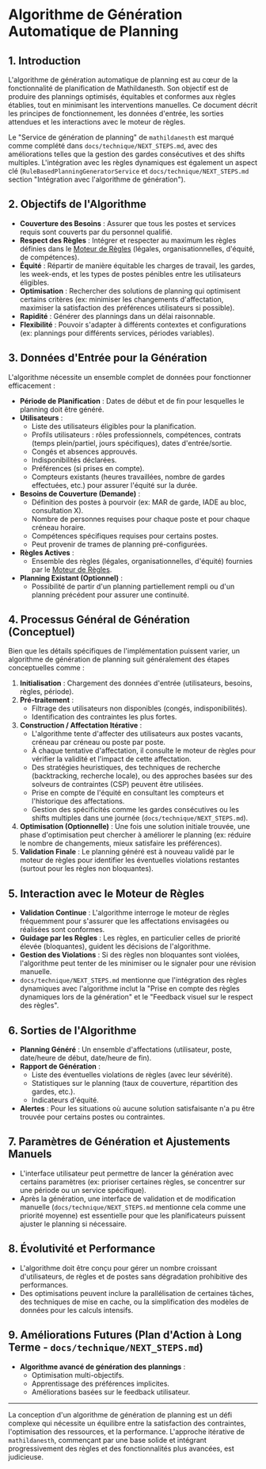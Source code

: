 # Algorithme de Génération Automatique de Planning

## 1. Introduction

L'algorithme de génération automatique de planning est au cœur de la fonctionnalité de planification de Mathildanesth. Son objectif est de produire des plannings optimisés, équitables et conformes aux règles établies, tout en minimisant les interventions manuelles. Ce document décrit les principes de fonctionnement, les données d'entrée, les sorties attendues et les interactions avec le moteur de règles.

Le "Service de génération de planning" de `mathildanesth` est marqué comme complété dans `docs/technique/NEXT_STEPS.md`, avec des améliorations telles que la gestion des gardes consécutives et des shifts multiples. L'intégration avec les règles dynamiques est également un aspect clé (`RuleBasedPlanningGeneratorService` et `docs/technique/NEXT_STEPS.md` section "Intégration avec l'algorithme de génération").

## 2. Objectifs de l'Algorithme

- **Couverture des Besoins** : Assurer que tous les postes et services requis sont couverts par du personnel qualifié.
- **Respect des Règles** : Intégrer et respecter au maximum les règles définies dans le [Moteur de Règles](./01_Moteur_Regles.md) (légales, organisationnelles, d'équité, de compétences).
- **Équité** : Répartir de manière équitable les charges de travail, les gardes, les week-ends, et les types de postes pénibles entre les utilisateurs éligibles.
- **Optimisation** : Rechercher des solutions de planning qui optimisent certains critères (ex: minimiser les changements d'affectation, maximiser la satisfaction des préférences utilisateurs si possible).
- **Rapidité** : Générer des plannings dans un délai raisonnable.
- **Flexibilité** : Pouvoir s'adapter à différents contextes et configurations (ex: plannings pour différents services, périodes variables).

## 3. Données d'Entrée pour la Génération

L'algorithme nécessite un ensemble complet de données pour fonctionner efficacement :

- **Période de Planification** : Dates de début et de fin pour lesquelles le planning doit être généré.
- **Utilisateurs** :
  - Liste des utilisateurs éligibles pour la planification.
  - Profils utilisateurs : rôles professionnels, compétences, contrats (temps plein/partiel, jours spécifiques), dates d'entrée/sortie.
  - Congés et absences approuvés.
  - Indisponibilités déclarées.
  - Préférences (si prises en compte).
  - Compteurs existants (heures travaillées, nombre de gardes effectuées, etc.) pour assurer l'équité sur la durée.
- **Besoins de Couverture (Demande)** :
  - Définition des postes à pourvoir (ex: MAR de garde, IADE au bloc, consultation X).
  - Nombre de personnes requises pour chaque poste et pour chaque créneau horaire.
  - Compétences spécifiques requises pour certains postes.
  - Peut provenir de trames de planning pré-configurées.
- **Règles Actives** :
  - Ensemble des règles (légales, organisationnelles, d'équité) fournies par le [Moteur de Règles](./01_Moteur_Regles.md).
- **Planning Existant (Optionnel)** :
  - Possibilité de partir d'un planning partiellement rempli ou d'un planning précédent pour assurer une continuité.

## 4. Processus Général de Génération (Conceptuel)

Bien que les détails spécifiques de l'implémentation puissent varier, un algorithme de génération de planning suit généralement des étapes conceptuelles comme :

1.  **Initialisation** : Chargement des données d'entrée (utilisateurs, besoins, règles, période).
2.  **Pré-traitement** :
    - Filtrage des utilisateurs non disponibles (congés, indisponibilités).
    - Identification des contraintes les plus fortes.
3.  **Construction / Affectation Itérative** :
    - L'algorithme tente d'affecter des utilisateurs aux postes vacants, créneau par créneau ou poste par poste.
    - À chaque tentative d'affectation, il consulte le moteur de règles pour vérifier la validité et l'impact de cette affectation.
    - Des stratégies heuristiques, des techniques de recherche (backtracking, recherche locale), ou des approches basées sur des solveurs de contraintes (CSP) peuvent être utilisées.
    - Prise en compte de l'équité en consultant les compteurs et l'historique des affectations.
    - Gestion des spécificités comme les gardes consécutives ou les shifts multiples dans une journée (`docs/technique/NEXT_STEPS.md`).
4.  **Optimisation (Optionnelle)** : Une fois une solution initiale trouvée, une phase d'optimisation peut chercher à améliorer le planning (ex: réduire le nombre de changements, mieux satisfaire les préférences).
5.  **Validation Finale** : Le planning généré est à nouveau validé par le moteur de règles pour identifier les éventuelles violations restantes (surtout pour les règles non bloquantes).

## 5. Interaction avec le Moteur de Règles

- **Validation Continue** : L'algorithme interroge le moteur de règles fréquemment pour s'assurer que les affectations envisagées ou réalisées sont conformes.
- **Guidage par les Règles** : Les règles, en particulier celles de priorité élevée (bloquantes), guident les décisions de l'algorithme.
- **Gestion des Violations** : Si des règles non bloquantes sont violées, l'algorithme peut tenter de les minimiser ou le signaler pour une révision manuelle.
- `docs/technique/NEXT_STEPS.md` mentionne que l'intégration des règles dynamiques avec l'algorithme inclut la "Prise en compte des règles dynamiques lors de la génération" et le "Feedback visuel sur le respect des règles".

## 6. Sorties de l'Algorithme

- **Planning Généré** : Un ensemble d'affectations (utilisateur, poste, date/heure de début, date/heure de fin).
- **Rapport de Génération** :
  - Liste des éventuelles violations de règles (avec leur sévérité).
  - Statistiques sur le planning (taux de couverture, répartition des gardes, etc.).
  - Indicateurs d'équité.
- **Alertes** : Pour les situations où aucune solution satisfaisante n'a pu être trouvée pour certains postes ou contraintes.

## 7. Paramètres de Génération et Ajustements Manuels

- L'interface utilisateur peut permettre de lancer la génération avec certains paramètres (ex: prioriser certaines règles, se concentrer sur une période ou un service spécifique).
- Après la génération, une interface de validation et de modification manuelle (`docs/technique/NEXT_STEPS.md` mentionne cela comme une priorité moyenne) est essentielle pour que les planificateurs puissent ajuster le planning si nécessaire.

## 8. Évolutivité et Performance

- L'algorithme doit être conçu pour gérer un nombre croissant d'utilisateurs, de règles et de postes sans dégradation prohibitive des performances.
- Des optimisations peuvent inclure la parallélisation de certaines tâches, des techniques de mise en cache, ou la simplification des modèles de données pour les calculs intensifs.

## 9. Améliorations Futures (Plan d'Action à Long Terme - `docs/technique/NEXT_STEPS.md`)

- **Algorithme avancé de génération des plannings** :
  - Optimisation multi-objectifs.
  - Apprentissage des préférences implicites.
  - Améliorations basées sur le feedback utilisateur.

---

La conception d'un algorithme de génération de planning est un défi complexe qui nécessite un équilibre entre la satisfaction des contraintes, l'optimisation des ressources, et la performance. L'approche itérative de `mathildanesth`, commençant par une base solide et intégrant progressivement des règles et des fonctionnalités plus avancées, est judicieuse.
